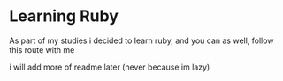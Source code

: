 # Learning Ruby
As part of my studies i decided to learn ruby, and you can as well, follow this route with me

i will add more of readme later (never because im lazy)
